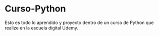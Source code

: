 # Curso-Python


Esto es todo lo aprendido y proyecto dentro de un curso de Python que realize en la escuela digital Udemy.
